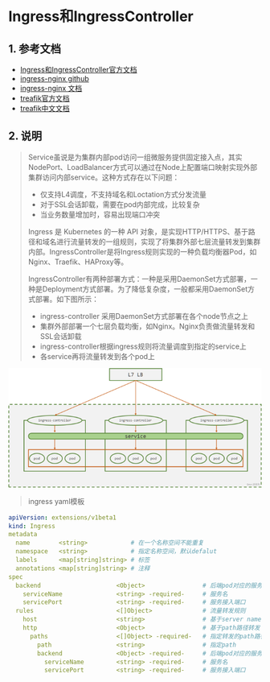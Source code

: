 # Ingress和IngressController

## 1. 参考文档

- [Ingress和IngressController官方文档](https://kubernetes.io/docs/concepts/services-networking/ingress/)
- [ingress-nginx github](https://github.com/kubernetes/ingress-nginx)
- [ingress-nginx 文档](https://kubernetes.github.io/ingress-nginx/)
- [treafik官方文档](https://doc.traefik.io/traefik/)
- [treafik中文文档](https://docs.traefik.cn/)

## 2. 说明

> Service虽说是为集群内部pod访问一组微服务提供固定接入点，其实NodePort、LoadBalancer方式可以通过在Node上配置端口映射实现外部集群访问内部service。这种方式存在以下问题：
> 
> - 仅支持L4调度，不支持域名和Loctation方式分发流量
> - 对于SSL会话卸载，需要在pod内部完成，比较复杂
> - 当业务数量增加时，容易出现端口冲突
> 
> Ingress 是 Kubernetes 的一种 API 对象，是实现HTTP/HTTPS、基于路径和域名进行流量转发的一组规则，实现了将集群外部七层流量转发到集群内部。IngressController是将Ingress规则实现的一种负载均衡器Pod，如Nginx、Traefik、HAProxy等。
> 
> IngressController有两种部署方式：一种是采用DaemonSet方式部署，一种是Deployment方式部署。为了降低复杂度，一般都采用DaemonSet方式部署。如下图所示：
> 
> - ingress-controller 采用DaemonSet方式部署在各个node节点之上
> - 集群外部部署一个七层负载均衡，如Nginx。Nginx负责做流量转发和SSL会话卸载
> - ingress-controller根据ingress规则将流量调度到指定的service上
> - 各service再将流量转发到各个pod上

![picture](../../Image/1579786389744-e22dc04b-9f1a-4e15-820c-d26f893d2d70.png)

> ingress yaml模板

```yaml
apiVersion: extensions/v1beta1
kind: Ingress
metadata
  name        <string>            # 在一个名称空间不能重复
  namespace   <string>            # 指定名称空间，默认defalut
  labels      <map[string]string> # 标签
  annotations <map[string]string> # 注释
spec
  backend                     <Object>                # 后端pod对应的服务，仅在集群中仅单个service暴露时使用
    serviceName               <string> -required-     # 服务名
    servicePort               <string> -required-     # 服务接入端口
  rules                       <[]Object>              # 流量转发规则
    host                      <string>                # 基于server name进行转发
    http                      <Object>                # 基于path路径转发
      paths                   <[]Object> -required-   # 指定转发的path路径和后端service
        path                  <string>                # 指定path        
        backend               <Object> -required-     # 后端pod对应的服务
          serviceName         <string> -required-     # 服务名
          servicePort         <string> -required-     # 服务接入端口
```

